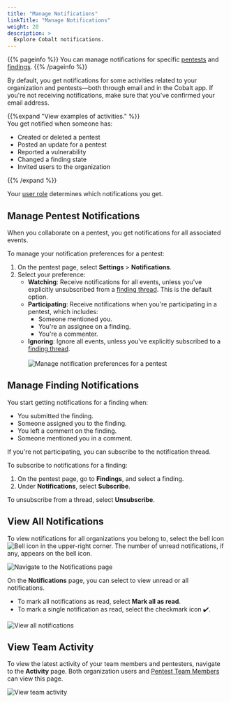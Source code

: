 ```yaml
---
title: "Manage Notifications"
linkTitle: "Manage Notifications"
weight: 20
description: >
  Explore Cobalt notifications.
---
```


{{% pageinfo %}}
You can manage notifications for specific [pentests](#manage-pentest-notifications) and [findings](#manage-finding-notifications).
{{% /pageinfo %}}

By default, you get notifications for some activities related to your organization and pentests—both through email and in the Cobalt app. If you're not receiving notifications, make sure that you've confirmed your email address.

{{%expand "View examples of activities." %}}
<br>
You get notified when someone has:

- Created or deleted a pentest
- Posted an update for a pentest
- Reported a vulnerability
- Changed a finding state
- Invited users to the organization

{{% /expand %}}
<br>

Your [user role](/platform-deep-dive/collaboration/organization/user-roles/) determines which notifications you get.

## Manage Pentest Notifications

When you collaborate on a pentest, you get notifications for all associated events.

To manage your notification preferences for a pentest:

1. On the pentest page, select **Settings** > **Notifications**.
1. Select your preference:
    - **Watching**: Receive notifications for all events, unless you've explicitly unsubscribed from a [finding thread](#manage-finding-notifications). This is the default option.
    - **Participating**: Receive notifications when you're participating in a pentest, which includes:
        - Someone mentioned you.
        - You're an assignee on a finding.
        - You're a commenter.
    - **Ignoring**: Ignore all events, unless you've explicitly subscribed to a [finding thread](#manage-finding-notifications).<br><br>
    ![Manage notification preferences for a pentest](/deepdive/ManagePentestNotifications.png "Manage notification preferences for a pentest")

## Manage Finding Notifications

You start getting notifications for a finding when:

- You submitted the finding.
- Someone assigned you to the finding.
- You left a comment on the finding.
- Someone mentioned you in a comment.

If you're not participating, you can subscribe to the notification thread.

To subscribe to notifications for a finding:

1. On the pentest page, go to **Findings**, and select a finding.
1. Under **Notifications**, select **Subscribe**.

To unsubscribe from a thread, select **Unsubscribe**.

## View All Notifications

To view notifications for all organizations you belong to, select the bell icon ![Bell icon](/icons/Bell.png "Bell icon") in the upper-right corner. The number of unread notifications, if any, appears on the bell icon.

![Navigate to the Notifications page](/deepdive/ViewAllNotifications.png "Navigate to the Notifications page")

On the **Notifications** page, you can select to view unread or all notifications.

- To mark all notifications as read, select **Mark all as read**.
- To mark a single notification as read, select the checkmark icon ✔️.

![View all notifications](/deepdive/NotificationsPage.png "View all notifications")

## View Team Activity

To view the latest activity of your team members and pentesters, navigate to the **Activity** page. Both organization users and [Pentest Team Members](/getting-started/glossary/#pentest-team-member) can view this page.

![View team activity](/deepdive/ViewActivity.png "View team activity")
